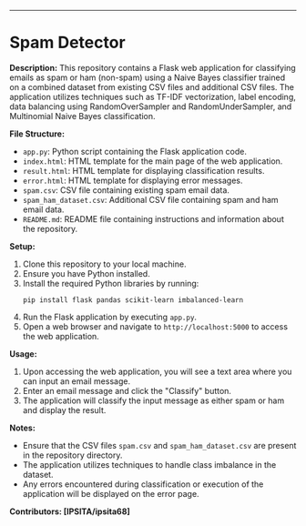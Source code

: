
---

# Spam Detector

**Description:**
This repository contains a Flask web application for classifying emails as spam or ham (non-spam) using a Naive Bayes classifier trained on a combined dataset from existing CSV files and additional CSV files. The application utilizes techniques such as TF-IDF vectorization, label encoding, data balancing using RandomOverSampler and RandomUnderSampler, and Multinomial Naive Bayes classification.

**File Structure:**
- `app.py`: Python script containing the Flask application code.
- `index.html`: HTML template for the main page of the web application.
- `result.html`: HTML template for displaying classification results.
- `error.html`: HTML template for displaying error messages.
- `spam.csv`: CSV file containing existing spam email data.
- `spam_ham_dataset.csv`: Additional CSV file containing spam and ham email data.
- `README.md`: README file containing instructions and information about the repository.

**Setup:**
1. Clone this repository to your local machine.
2. Ensure you have Python installed.
3. Install the required Python libraries by running:
   ```
   pip install flask pandas scikit-learn imbalanced-learn
   ```
4. Run the Flask application by executing `app.py`.
5. Open a web browser and navigate to `http://localhost:5000` to access the web application.

**Usage:**
1. Upon accessing the web application, you will see a text area where you can input an email message.
2. Enter an email message and click the "Classify" button.
3. The application will classify the input message as either spam or ham and display the result.

**Notes:**
- Ensure that the CSV files `spam.csv` and `spam_ham_dataset.csv` are present in the repository directory.
- The application utilizes techniques to handle class imbalance in the dataset.
- Any errors encountered during classification or execution of the application will be displayed on the error page.

**Contributors: [IPSITA/ipsita68]**
